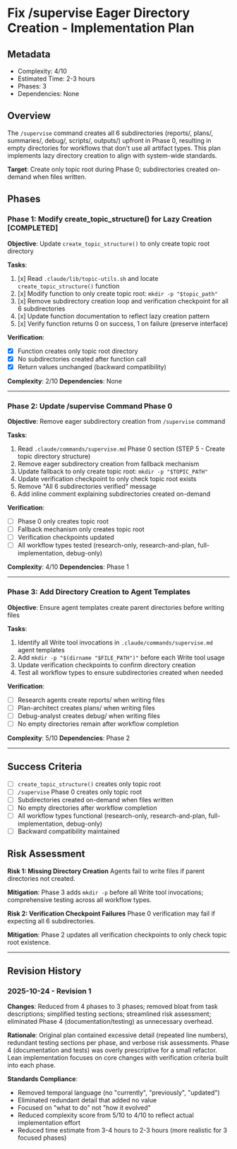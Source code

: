 # Fix /supervise Eager Directory Creation - Implementation Plan

## Metadata
- Complexity: 4/10
- Estimated Time: 2-3 hours
- Phases: 3
- Dependencies: None

## Overview

The `/supervise` command creates all 6 subdirectories (reports/, plans/, summaries/, debug/, scripts/, outputs/) upfront in Phase 0, resulting in empty directories for workflows that don't use all artifact types. This plan implements lazy directory creation to align with system-wide standards.

**Target**: Create only topic root during Phase 0; subdirectories created on-demand when files written.

## Phases

### Phase 1: Modify create_topic_structure() for Lazy Creation [COMPLETED]

**Objective**: Update `create_topic_structure()` to only create topic root directory

**Tasks**:
1. [x] Read `.claude/lib/topic-utils.sh` and locate `create_topic_structure()` function
2. [x] Modify function to only create topic root: `mkdir -p "$topic_path"`
3. [x] Remove subdirectory creation loop and verification checkpoint for all 6 subdirectories
4. [x] Update function documentation to reflect lazy creation pattern
5. [x] Verify function returns 0 on success, 1 on failure (preserve interface)

**Verification**:
- [x] Function creates only topic root directory
- [x] No subdirectories created after function call
- [x] Return values unchanged (backward compatibility)

**Complexity**: 2/10
**Dependencies**: None

---

### Phase 2: Update /supervise Command Phase 0

**Objective**: Remove eager subdirectory creation from `/supervise` command

**Tasks**:
1. Read `.claude/commands/supervise.md` Phase 0 section (STEP 5 - Create topic directory structure)
2. Remove eager subdirectory creation from fallback mechanism
3. Update fallback to only create topic root: `mkdir -p "$TOPIC_PATH"`
4. Update verification checkpoint to only check topic root exists
5. Remove "All 6 subdirectories verified" message
6. Add inline comment explaining subdirectories created on-demand

**Verification**:
- [ ] Phase 0 only creates topic root
- [ ] Fallback mechanism only creates topic root
- [ ] Verification checkpoints updated
- [ ] All workflow types tested (research-only, research-and-plan, full-implementation, debug-only)

**Complexity**: 4/10
**Dependencies**: Phase 1

---

### Phase 3: Add Directory Creation to Agent Templates

**Objective**: Ensure agent templates create parent directories before writing files

**Tasks**:
1. Identify all Write tool invocations in `.claude/commands/supervise.md` agent templates
2. Add `mkdir -p "$(dirname "$FILE_PATH")"` before each Write tool usage
3. Update verification checkpoints to confirm directory creation
4. Test all workflow types to ensure subdirectories created when needed

**Verification**:
- [ ] Research agents create reports/ when writing files
- [ ] Plan-architect creates plans/ when writing files
- [ ] Debug-analyst creates debug/ when writing files
- [ ] No empty directories remain after workflow completion

**Complexity**: 5/10
**Dependencies**: Phase 2

---

## Success Criteria

- [ ] `create_topic_structure()` creates only topic root
- [ ] `/supervise` Phase 0 creates only topic root
- [ ] Subdirectories created on-demand when files written
- [ ] No empty directories after workflow completion
- [ ] All workflow types functional (research-only, research-and-plan, full-implementation, debug-only)
- [ ] Backward compatibility maintained

## Risk Assessment

**Risk 1: Missing Directory Creation**
Agents fail to write files if parent directories not created.

**Mitigation**: Phase 3 adds `mkdir -p` before all Write tool invocations; comprehensive testing across all workflow types.

**Risk 2: Verification Checkpoint Failures**
Phase 0 verification may fail if expecting all 6 subdirectories.

**Mitigation**: Phase 2 updates all verification checkpoints to only check topic root existence.

---

## Revision History

### 2025-10-24 - Revision 1
**Changes**: Reduced from 4 phases to 3 phases; removed bloat from task descriptions; simplified testing sections; streamlined risk assessment; eliminated Phase 4 (documentation/testing) as unnecessary overhead.

**Rationale**: Original plan contained excessive detail (repeated line numbers), redundant testing sections per phase, and verbose risk assessments. Phase 4 (documentation and tests) was overly prescriptive for a small refactor. Lean implementation focuses on core changes with verification criteria built into each phase.

**Standards Compliance**:
- Removed temporal language (no "currently", "previously", "updated")
- Eliminated redundant detail that added no value
- Focused on "what to do" not "how it evolved"
- Reduced complexity score from 5/10 to 4/10 to reflect actual implementation effort
- Reduced time estimate from 3-4 hours to 2-3 hours (more realistic for 3 focused phases)
